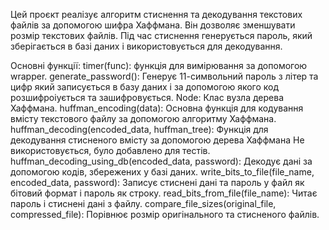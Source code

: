 Цей проєкт реалізує алгоритм стиснення та декодування текстових файлів за допомогою шифра Хаффмана.
Він дозволяє зменшувати розмір текстових файлів. Під час стиснення генерується пароль, який зберігається в базі даних і використовується для декодування.

Основні функції:
timer(func): функція для вимірювання за допомогою wrapper.
generate_password(): Генерує 11-символьний пароль з літер та цифр який записується в базу даних і за допомогою якого код розшифроіується та зашифровується.
Node: Клас вузла дерева Хаффмана.
huffman_encoding(data): Основна функція для кодування вмісту текстового файлу за допомогою алгоритму Хаффмана.
huffman_decoding(encoded_data, huffman_tree): Функція для декодування стисненого вмісту за допомогою дерева Хаффмана Не використовується, було добавлено для тестів.
huffman_decoding_using_db(encoded_data, password): Декодує дані за допомогою кодів, збережених у базі даних.
write_bits_to_file(file_name, encoded_data, password): Записує стиснені дані та пароль у файл як бітовий формат і пароль як строку.
read_bits_from_file(file_name): Читає пароль і стиснені дані з файлу.
compare_file_sizes(original_file, compressed_file): Порівнює розмір оригінального та стисненого файлів.
